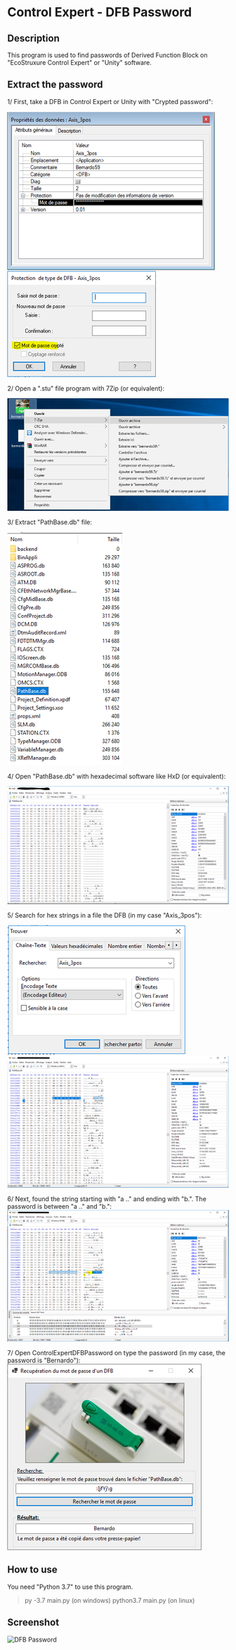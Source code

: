 # Control Expert - DFB Password

## Description
This program is used to find passwords of Derived Function Block on "EcoStruxure Control Expert" or "Unity" software.

## Extract the password  
1/ First, take a DFB in Control Expert or Unity with "Crypted password":  

![DFB_Crypted_1](https://github.com/Bernardo59/ControlExpertDFBPassword/blob/master/assets/DFB_2.PNG?raw=true) 
![DFB_Crypted_2](https://github.com/Bernardo59/ControlExpertDFBPassword/blob/master/assets/DFB_3.PNG?raw=true) 

2/ Open a ".stu" file program with 7Zip (or equivalent):  

![DFB_Crypted_3](https://github.com/Bernardo59/ControlExpertDFBPassword/blob/master/assets/DFB_4.PNG?raw=true)

3/ Extract "PathBase.db" file:  

![DFB_Crypted_4](https://github.com/Bernardo59/ControlExpertDFBPassword/blob/master/assets/DFB_5.PNG?raw=true)

4/ Open "PathBase.db" with hexadecimal software like HxD (or equivalent):  

![DFB_Crypted_5](https://github.com/Bernardo59/ControlExpertDFBPassword/blob/master/assets/DFB_6.PNG?raw=true)

5/ Search for hex strings in a file the DFB (in my case "Axis_3pos"):

![DFB_Crypted_6](https://github.com/Bernardo59/ControlExpertDFBPassword/blob/master/assets/DFB_7.PNG?raw=true)
![DFB_Crypted_7](https://github.com/Bernardo59/ControlExpertDFBPassword/blob/master/assets/DFB_8.PNG?raw=true)

6/ Next, found the string starting with "a .." and ending with "b.". The password is between "a .." and "b.":  
![DFB_Crypted_8](https://github.com/Bernardo59/ControlExpertDFBPassword/blob/master/assets/DFB_9.PNG?raw=true)

7/ Open ControlExpertDFBPassword on type the password (in my case, the password is "Bernardo"):
![DFB_Crypted_8](https://github.com/Bernardo59/ControlExpertDFBPassword/blob/master/assets/DFB_10.PNG?raw=true)

## How to use  

You need "Python 3.7" to use this program.  

>py -3.7 main.py (on windows)
>python3.7 main.py (on linux)

## Screenshot
![DFB Password](https://raw.githubusercontent.com/Bernardo59/ControlExpertDFBPassword_Window/master/assets/EcoStruxureDFBPassword.PNG)
